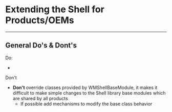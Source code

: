 # Extending the Shell for Products/OEMs

---

## General Do's & Dont's

Do:
- &nbsp;

Don't
- **Don't** override classes provided by WMShellBaseModule, it makes it difficult to make
  simple changes to the Shell library base modules which are shared by all products
  - If possible add mechanisms to modify the base class behavior